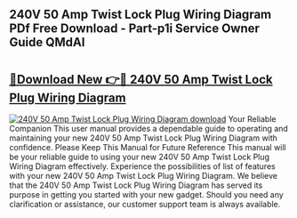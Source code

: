 ## 240V 50 Amp Twist Lock Plug Wiring Diagram PDf Free Download - Part-p1i Service Owner Guide QMdAI

# <h2><a href="http://dfj9ba.blite.top/?on=240V+50+Amp+Twist+Lock+Plug+Wiring+Diagram">🔗Download New 👉🔴 240V 50 Amp Twist Lock Plug Wiring Diagram</a></h2>

[![240V 50 Amp Twist Lock Plug Wiring Diagram download](https://i.imgur.com/lujVjoI.png)](http://dfj9ba.blite.top/?on=240V+50+Amp+Twist+Lock+Plug+Wiring+Diagram)
Your Reliable Companion This user manual provides a dependable guide to operating and maintaining your new 240V 50 Amp Twist Lock Plug Wiring Diagram with confidence. Please Keep This Manual for Future Reference This manual will be your reliable guide to using your new 240V 50 Amp Twist Lock Plug Wiring Diagram effectively. Experience the possibilities of list of features with your new 240V 50 Amp Twist Lock Plug Wiring Diagram. We believe that the 240V 50 Amp Twist Lock Plug Wiring Diagram has served its purpose in getting you started with your new gadget. Should you need any clarification or assistance, our customer support team is always available.
